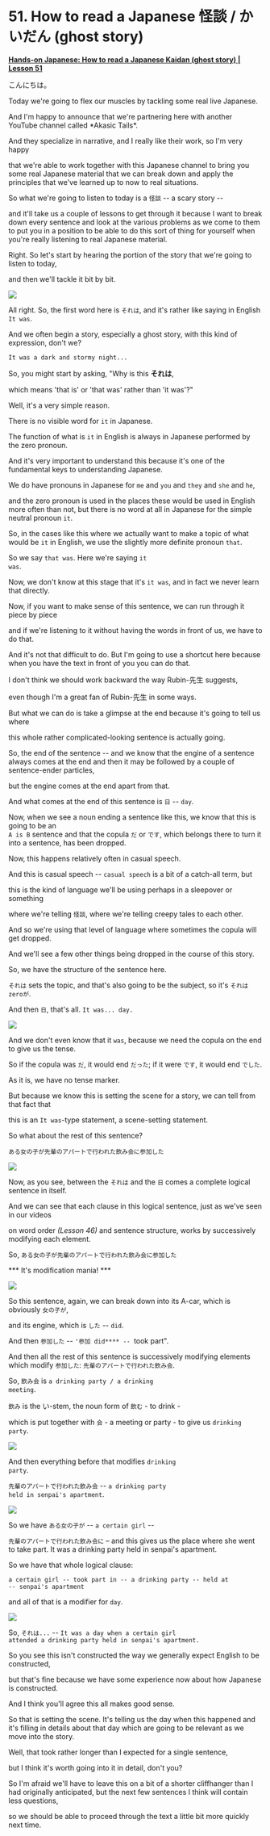 # **51. How to read a Japanese 怪談 / かいだん (ghost story)**

[**Hands-on Japanese: How to read a Japanese Kaidan (ghost story) | Lesson 51**](https://www.youtube.com/watch?v=uO1rHcwjADA&list=PLg9uYxuZf8x_A-vcqqyOFZu06WlhnypWj&index=53&pp=iAQB)

こんにちは。

Today we're going to flex our muscles by tackling some real live Japanese.

And I'm happy to announce that we're partnering here with another YouTube channel called \*Akasic Tails\*.

And they specialize in narrative, and I really like their work, so I'm very happy

that we're able to work together with this Japanese channel to bring you some real Japanese material that we can break down and apply the principles that we've learned up to now to real situations.

So what we're going to listen to today is a <code>怪談</code> -- a scary story --

and it'll take us a couple of lessons to get through it because I want to break down every sentence and look at the various problems as we come to them to put you in a position to be able to do this sort of thing for yourself when you're really listening to real Japanese material.

Right. So let's start by hearing the portion of the story that we're going to listen to today,

and then we'll tackle it bit by bit.

![](media/image19.png)

All right. So, the first word here is <code>それは</code>, and it's rather like saying in English <code>It was</code>.

And we often begin a story, especially a ghost story, with this kind of expression, don't we?

<code>It was a dark and stormy night...</code>

So, you might start by asking, "Why is this **それは**,

which means 'that is' or 'that was' rather than 'it was'?"

Well, it's a very simple reason.

There is no visible word for <code>it</code> in Japanese.

The function of what is <code>it</code> in English is always in Japanese performed by the zero pronoun.

And it's very important to understand this because it's one of the fundamental keys to understanding Japanese.

We do have pronouns in Japanese for <code>me</code> and <code>you</code> and <code>they</code> and <code>she</code> and <code>he</code>,

and the zero pronoun is used in the places these would be used in English more often than not, but there is no word at all in Japanese for the simple neutral pronoun <code>it</code>.

So, in the cases like this where we actually want to make a topic of what would be <code>it</code> in English, we use the slightly more definite pronoun <code>that</code>.

So we say <code>that was</code>. Here we're saying <code>it was</code>.

Now, we don't know at this stage that it's <code>it was</code>, and in fact we never learn that directly.

Now, if you want to make sense of this sentence, we can run through it piece by piece

and if we're listening to it without having the words in front of us, we have to do that.

And it's not that difficult to do. But I'm going to use a shortcut here because when you have the text in front of you you can do that.

I don't think we should work backward the way Rubin-先生 suggests,

even though I'm a great fan of Rubin-先生 in some ways.

But what we can do is take a glimpse at the end because it's going to tell us where

this whole rather complicated-looking sentence is actually going.

So, the end of the sentence -- and we know that the engine of a sentence always comes at the end and then it may be followed by a couple of sentence-ender particles,

but the engine comes at the end apart from that.

And what comes at the end of this sentence is <code>日</code> -- <code>day</code>.

Now, when we see a noun ending a sentence like this, we know that this is going to be an  
<code>A is B</code> sentence and that the copula <code>だ</code> or <code>です</code>, which belongs there to turn it into a sentence, has been dropped.

Now, this happens relatively often in casual speech.

And this is casual speech -- <code>casual speech</code> is a bit of a catch-all term, but

this is the kind of language we'll be using perhaps in a sleepover or something

where we're telling <code>怪談</code>, where we're telling creepy tales to each other.

And so we're using that level of language where sometimes the copula will get dropped.

And we'll see a few other things being dropped in the course of this story.

So, we have the structure of the sentence here.

<code>それは</code> sets the topic, and that's also going to be the subject, so it's <code>それはzeroが</code>.

And then <code>日</code>, that's all. <code>It was... day.</code>

![](media/image856.png)

And we don't even know that it <code>was</code>, because we need the copula on the end to give us the tense.

So if the copula was <code>だ</code>, it would end <code>だった</code>; if it were <code>です</code>, it would end <code>でした</code>.

As it is, we have no tense marker.

But because we know this is setting the scene for a story, we can tell from that fact that

this is an <code>It was</code>-type statement, a scene-setting statement.

So what about the rest of this sentence?

<code>ある女の子が先輩のアパートで行われた飲み会に参加した</code>

![](media/image204.png)

Now, as you see, between the <code>それは</code> and the <code>日</code> comes a complete logical sentence in itself.

And we can see that each clause in this logical sentence, just as we've seen in our videos

on word order *(Lesson 46)* and sentence structure, works by successively modifying each element.

So, <code>ある女の子が先輩のアパートで行われた飲み会に参加した</code>

\*\*\* It's modification mania! \*\*\*

![](media/image142.png)

So this sentence, again, we can break down into its A-car, which is obviously <code>女の子が</code>,

and its engine, which is <code>した</code> -- <code>did</code>.

And then <code>参加した</code> -- <code>'参加 did**** -- </code>took part".

And then all the rest of this sentence is successively modifying elements which modify <code>参加した</code>: <code>先輩のアパートで行われた飲み会</code>.

So, <code>飲み会</code> is <code>a drinking party / a drinking meeting</code>.

<code>飲み</code> is the い-stem, the noun form of <code>飲む</code> - to drink -

which is put together with <code>会</code> - a meeting or party - to give us <code>drinking party</code>.

![](media/image223.png)

And then everything before that modifies <code>drinking party</code>.

<code>先輩のアパートで行われた飲み会</code> -- <code>a drinking party held in senpai's apartment</code>.

![](media/image987.png)

So we have <code>ある女の子が</code> -- <code>a certain girl</code> --

<code>先輩のアパートで行われた飲み会に</code> – and this gives us the place where she went to take part. It was a drinking party held in senpai's apartment.

So we have that whole logical clause:

<code>a certain girl -- took part in -- a drinking party -- held at -- senpai's apartment</code>

and all of that is a modifier for <code>day</code>.

![](media/image382.png)

So, <code>それは...</code> -- <code>It was a day when a certain girl attended a drinking party held in senpai's apartment.</code>

So you see this isn't constructed the way we generally expect English to be constructed,

but that's fine because we have some experience now about how Japanese is constructed.

And I think you'll agree this all makes good sense.

So that is setting the scene. It's telling us the day when this happened and it's filling in details about that day which are going to be relevant as we move into the story.

Well, that took rather longer than I expected for a single sentence,

but I think it's worth going into it in detail, don't you?

So I'm afraid we'll have to leave this on a bit of a shorter cliffhanger than I had originally anticipated, but the next few sentences I think will contain less questions,

so we should be able to proceed through the text a little bit more quickly next time.
